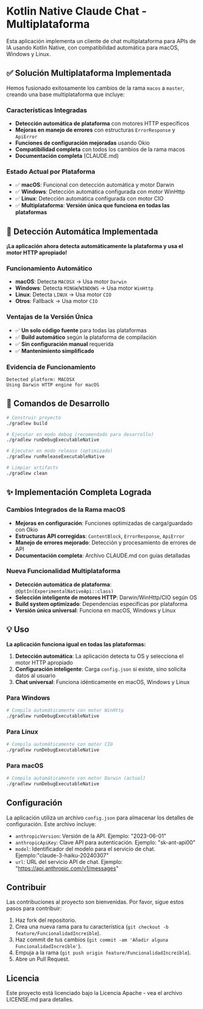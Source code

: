# Kotlin Native Claude Chat - Multiplataforma

Esta aplicación implementa un cliente de chat multiplataforma para APIs de IA usando Kotlin Native, con compatibilidad automática para macOS, Windows y Linux.

## ✅ Solución Multiplataforma Implementada

Hemos fusionado exitosamente los cambios de la rama `macos` a `master`, creando una base multiplataforma que incluye:

### Características Integradas
- **Detección automática de plataforma** con motores HTTP específicos
- **Mejoras en manejo de errores** con estructuras `ErrorResponse` y `ApiError` 
- **Funciones de configuración mejoradas** usando Okio
- **Compatibilidad completa** con todos los cambios de la rama macos
- **Documentación completa** (CLAUDE.md)

### Estado Actual por Plataforma
- ✅ **macOS**: Funcional con detección automática y motor Darwin
- ✅ **Windows**: Detección automática configurada con motor WinHttp  
- ✅ **Linux**: Detección automática configurada con motor CIO
- ✅ **Multiplataforma**: **Versión única que funciona en todas las plataformas**

## 🎯 Detección Automática Implementada

**¡La aplicación ahora detecta automáticamente la plataforma y usa el motor HTTP apropiado!**

### Funcionamiento Automático
- **macOS**: Detecta `MACOSX` → Usa motor `Darwin`
- **Windows**: Detecta `MINGW`/`WINDOWS` → Usa motor `WinHttp`  
- **Linux**: Detecta `LINUX` → Usa motor `CIO`
- **Otros**: Fallback → Usa motor `CIO`

### Ventajas de la Versión Única
- ✅ **Un solo código fuente** para todas las plataformas
- ✅ **Build automático** según la plataforma de compilación
- ✅ **Sin configuración manual** requerida
- ✅ **Mantenimiento simplificado**

### Evidencia de Funcionamiento
```
Detected platform: MACOSX
Using Darwin HTTP engine for macOS
```

## 🚀 Comandos de Desarrollo

```bash
# Construir proyecto
./gradlew build

# Ejecutar en modo debug (recomendado para desarrollo)
./gradlew runDebugExecutableNative

# Ejecutar en modo release (optimizado)
./gradlew runReleaseExecutableNative

# Limpiar artifacts
./gradlew clean
```

## ✨ Implementación Completa Lograda

### Cambios Integrados de la Rama macOS
- **Mejoras en configuración**: Funciones optimizadas de carga/guardado con Okio
- **Estructuras API corregidas**: `ContentBlock`, `ErrorResponse`, `ApiError`  
- **Manejo de errores mejorado**: Detección y procesamiento de errores de API
- **Documentación completa**: Archivo CLAUDE.md con guías detalladas

### Nueva Funcionalidad Multiplataforma  
- **Detección automática de plataforma**: `@OptIn(ExperimentalNativeApi::class)`
- **Selección inteligente de motores HTTP**: Darwin/WinHttp/CIO según OS
- **Build system optimizado**: Dependencias específicas por plataforma
- **Versión única universal**: Funciona en macOS, Windows y Linux

## 💡 Uso

**La aplicación funciona igual en todas las plataformas:**

1. **Detección automática**: La aplicación detecta tu OS y selecciona el motor HTTP apropiado
2. **Configuración inteligente**: Carga `config.json` si existe, sino solicita datos al usuario
3. **Chat universal**: Funciona idénticamente en macOS, Windows y Linux

### Para Windows
```bash
# Compila automáticamente con motor WinHttp
./gradlew runDebugExecutableNative
```

### Para Linux  
```bash  
# Compila automáticamente con motor CIO
./gradlew runDebugExecutableNative
```

### Para macOS
```bash
# Compila automáticamente con motor Darwin (actual)
./gradlew runDebugExecutableNative
```

## Configuración

La aplicación utiliza un archivo `config.json` para almacenar los detalles de configuración. Este archivo incluye:

- `anthropicVersion`: Versión de la API. Ejemplo: "2023-06-01"
- `anthropicApiKey`: Clave API para autenticación. Ejemplo: "sk-ant-api00"
- `model`: Identificador del modelo para el servicio de chat. Ejemplo:"claude-3-haiku-20240307"
- `url`: URL del servicio API de chat. Ejemplo: "https://api.anthropic.com/v1/messages"

## Contribuir

Las contribuciones al proyecto son bienvenidas. Por favor, sigue estos pasos para contribuir:

1. Haz fork del repositorio.
2. Crea una nueva rama para tu característica (`git checkout -b feature/FuncionalidadIncreíble`).
3. Haz commit de tus cambios (`git commit -am 'Añadir alguna FuncionalidadIncreíble'`).
4. Empuja a la rama (`git push origin feature/FuncionalidadIncreíble`).
5. Abre un Pull Request.

## Licencia

Este proyecto está licenciado bajo la Licencia Apache - vea el archivo LICENSE.md para detalles.